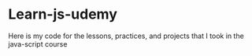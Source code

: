 
# Learn-js-udemy

Here is my code for the lessons, practices, and projects that I took in the java-script course

